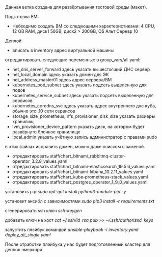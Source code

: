 Данная ветка создана для развёртывания тестовой среды (макет).

Подготовка ВМ:
- Небходимо создать ВМ со следующими характеристиками: 4 CPU, 12 GB RAM, диск1 50GB, диск2 > 200GB, OS Альт Серевр 10

Деплой: 
- вписать в inventory  адрес виртуальной машины


отредактировать следующие переменные в group_vars/all.yaml:
- net_dns_server_forward здесь указать вышестоящий ДНС сервер
- net_local_domain здесь указать домен для ЭК
- net_address_master01 здесь адрес сервера/ВМ
- kubernetes_pod_subnet здесь указать подсеть выделенную для подов
- kubernetes_service_subnet здесь указать подсеть выделенную для сервисов
- kubernetes_coredns_svc здесь указать адрес внутреннего днс куба, обычно это .10 сети сервисов
- storage_size_prometheus, nfs_provisioner_disk_size указать разиеры хранилищ
- lvm_provisioner_device_pattern указать диск, на котором будет развёрнуто блочное хранилище
- local_admin указать учётную запись администратор с правами sudo

в этих файлах исправить домен, можно даже поиском с заменой.
- отредактировать staff/chart_bitnami_rabbitmq-cluster-operator_3.2.8_values.yaml
- отредактировать staff/chart_bitnami-elasticsearch_19.5.6_values.yaml
- отредактировать staff/chart_bitnami-kibana_10.2.11_values.yaml
- отредактировать staff/chart_kube-prometheus-stack_values.yaml
- отредактировать staff/chart_postgres_operator_1_9_0_values.yaml

установить pip _sudo apt-get install python3-module-pip -y_

установит ансибл с зависимостями _sudo pip3 install -r requirements.txt_

сгенерировать ssh ключ _ssh-keygen_ 

добавить ключ на хост _cat ~/.ssh/id_rsa.pub >> ~/.ssh/authorized_keys_

запустить плэйбук командой _ansible-playbook -i inventory.yaml deploy_alt_single.yaml_

После отработки плэйбука у нас будет подготовленный кластер для деплоя эмеркора.
